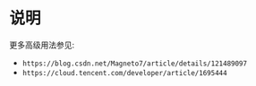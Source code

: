 # 说明

更多高级用法参见:
* `https://blog.csdn.net/Magneto7/article/details/121489097`
* `https://cloud.tencent.com/developer/article/1695444`
